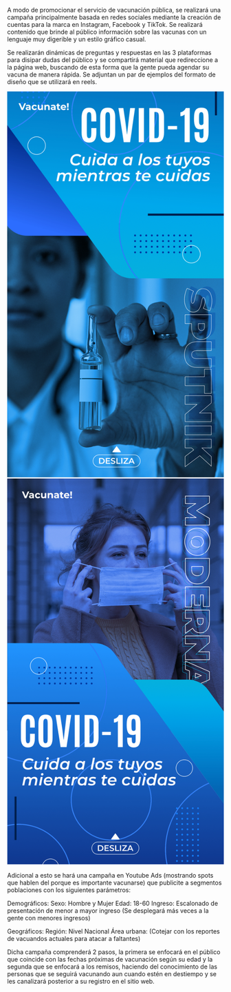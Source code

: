 A modo de promocionar el servicio de vacunación pública, se realizará una campaña principalmente basada en redes sociales mediante la creación de cuentas para la marca en Instagram, Facebook y TikTok. Se realizará contenido que brinde al público información sobre las vacunas con un lenguaje muy digerible y un estilo gráfico casual. 

Se realizarán dinámicas de preguntas y respuestas en las 3 plataformas para disipar dudas del público y se compartirá material que redireccione a la página web, buscando de esta forma que la gente pueda agendar su vacuna de manera rápida. Se adjuntan un par de ejemplos del formato de diseño que se utilizará en reels.

<img src="./assets/Vacunate1.jpg" alt="Campaña Vacunate 1"/>
<img src="./assets/Vacunate2.jpg" alt="Campaña Vacunate"/>

Adicional a esto se hará una campaña en Youtube Ads (mostrando spots que hablen del porque es importante vacunarse) que publicite a segmentos poblaciones con los siguientes parámetros:

Demográficos:
Sexo: Hombre y Mujer
Edad: 18-60
Ingreso: Escalonado de presentación de menor a mayor ingreso (Se desplegará más veces a la gente con menores ingresos)

Geográficos:
Región: Nivel Nacional
Área urbana: (Cotejar con los reportes de vacuandos actuales para atacar a faltantes)

Dicha campaña comprenderá 2 pasos, la primera se enfocará en el público que coincide con las fechas próximas de vacunación según su edad y la segunda que se enfocará a los remisos, haciendo del conocimiento de las personas que se seguirá vacunando aun cuando estén en destiempo y se les canalizará posterior a su registro en el sitio web.